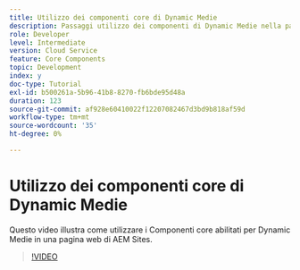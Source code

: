 ```yaml
---
title: Utilizzo dei componenti core di Dynamic Medie
description: Passaggi utilizzo dei componenti di Dynamic Medie nella pagina Sites
role: Developer
level: Intermediate
version: Cloud Service
feature: Core Components
topic: Development
index: y
doc-type: Tutorial
exl-id: b500261a-5b96-41b8-8270-fb6bde95d48a
duration: 123
source-git-commit: af928e60410022f12207082467d3bd9b818af59d
workflow-type: tm+mt
source-wordcount: '35'
ht-degree: 0%

---
```


# Utilizzo dei componenti core di Dynamic Medie

Questo video illustra come utilizzare i Componenti core abilitati per Dynamic Medie in una pagina web di AEM Sites.

>[!VIDEO](https://video.tv.adobe.com/v/335461?quality=12&learn=on)
